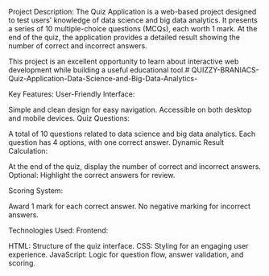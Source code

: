 Project Description:
The Quiz Application is a web-based project designed to test users' knowledge of data science and big data analytics. It presents a series of 10 multiple-choice questions (MCQs), each worth 1 mark. At the end of the quiz, the application provides a detailed result showing the number of correct and incorrect answers.

This project is an excellent opportunity to learn about interactive web development while building a useful educational tool.# QUIZZY-BRANIACS-Quiz-Application-Data-Science-and-Big-Data-Analytics-

Key Features:
User-Friendly Interface:

Simple and clean design for easy navigation.
Accessible on both desktop and mobile devices.
Quiz Questions:

A total of 10 questions related to data science and big data analytics.
Each question has 4 options, with one correct answer.
Dynamic Result Calculation:

At the end of the quiz, display the number of correct and incorrect answers.
Optional: Highlight the correct answers for review.

Scoring System:

Award 1 mark for each correct answer.
No negative marking for incorrect answers.

Technologies Used:
Frontend:

HTML: Structure of the quiz interface.
CSS: Styling for an engaging user experience.
JavaScript: Logic for question flow, answer validation, and scoring.
